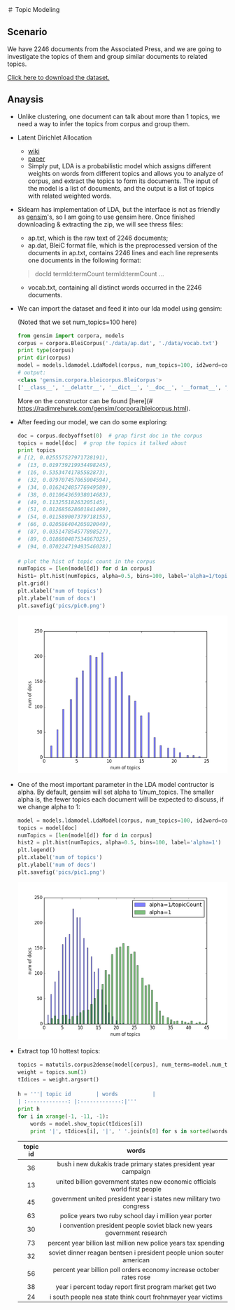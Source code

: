 ＃ Topic Modeling

## Scenario

We have 2246 documents from the Associated Press, and we are going to investigate the topics of them and group similar documents to related topics.

[Click here to download the dataset.](http://www.cs.princeton.edu/~blei/lda-c/ap.tgz)

## Anaysis

- Unlike clustering, one document can talk about more than 1 topics, we need a way to infer the topics from corpus and group them.

- Latent Dirichlet Allocation
    + [wiki](http://en.wikipedia.org/wiki/Latent_Dirichlet_allocation)
    + [paper](http://www.cs.princeton.edu/~blei/papers/BleiNgJordan2003.pdf)
    + Simply put, LDA is a probabilistic model which assigns different weights on words from different topics and allows you to analyze of corpus, and extract the topics to form its documents. The input of the model is a list of documents, and the output is a list of topics with related weighted words.

- Sklearn has implementation of LDA, but the interface is not as friendly as [gensim](https://radimrehurek.com/gensim/)'s, so I am going to use gensim here. Once finished downloading & extracting the zip, we will see thress files:
    + ap.txt, which is the raw text of 2246 documents;
    + ap.dat, BleiC format file, which is the preprocessed version of the documents in ap.txt, contains 2246 lines and each line represents one documents in the following format: 
    
    > docId termId:termCount termId:termCount ...
    
    + vocab.txt, containing all distinct words occurred in the 2246 documents.

- We can import the dataset and feed it into our lda model using gensim:

    (Noted that we set num_topics=100 here)

    ```python
    from gensim import corpora, models
    corpus = corpora.BleiCorpus('./data/ap.dat', './data/vocab.txt')
    print type(corpus)
    print dir(corpus)
    model = models.ldamodel.LdaModel(corpus, num_topics=100, id2word=corpus.id2word)
    # output:
    <class 'gensim.corpora.bleicorpus.BleiCorpus'>
    ['__class__', '__delattr__', '__dict__', '__doc__', '__format__', '__getattribute__', '__getitem__', '__hash__', '__init__', '__iter__', '__len__', '__module__', '__new__', '__reduce__', '__reduce_ex__', '__repr__', '__setattr__', '__sizeof__', '__str__', '__subclasshook__', '__weakref__', '_adapt_by_suffix', '_load_specials', '_save_specials', '_smart_save', 'docbyoffset', 'fname', 'id2word', 'index', 'length', 'line2doc', 'load', 'save', 'save_corpus', 'serialize']
    ```

    More on the constructor can be found [here](# https://radimrehurek.com/gensim/corpora/bleicorpus.html).

- After feeding our model, we can do some exploring:

    ```python
    doc = corpus.docbyoffset(0)  # grap first doc in the corpus
    topics = model[doc]  # grop the topics it talked about
    print topics
    # [(2, 0.025557527971728191),
    #  (13, 0.019739219934498245),
    #  (16, 0.53534741785582873),
    #  (32, 0.079707457065004594),
    #  (34, 0.016242485776949589),
    #  (38, 0.011064365938014683),
    #  (49, 0.11325518263205145),
    #  (51, 0.012685628601841499),
    #  (54, 0.011589007379718155),
    #  (66, 0.020586404205020049),
    #  (87, 0.035147854577898527),
    #  (89, 0.018680487534867025),
    #  (94, 0.070224719493546028)]

    # plot the hist of topic count in the corpus
    numTopics = [len(model[d]) for d in corpus]
    hist1= plt.hist(numTopics, alpha=0.5, bins=100, label='alpha=1/topicCount', rwidth=0.5)
    plt.grid()
    plt.xlabel('num of topics')
    plt.ylabel('num of docs')
    plt.savefig('pics/pic0.png')
    ```

    ![png](pics/pic0.png)

- One of the most important parameter in the LDA model contructor is alpha. By default, gensim will set alpha to 1/num_topics. The smaller alpha is, the fewer topics each document will be expected to discuss, if we change alpha to 1:

    ```python
    model = models.ldamodel.LdaModel(corpus, num_topics=100, id2word=corpus.id2word, alpha=1)
    topics = model[doc]
    numTopics = [len(model[d]) for d in corpus]
    hist2 = plt.hist(numTopics, alpha=0.5, bins=100, label='alpha=1')
    plt.legend()
    plt.xlabel('num of topics')
    plt.ylabel('num of docs')
    plt.savefig('pics/pic1.png')
    ```

    ![png](pics/pic1.png)

- Extract top 10 hottest topics:

    ```python
    topics = matutils.corpus2dense(model[corpus], num_terms=model.num_topics)
    weight = topics.sum(1)
    tIdices = weight.argsort()

    h = '''| topic id        | words           |
    | :-------------: |:-------------:|'''
    print h
    for i in xrange(-1, -11, -1):
        words = model.show_topic(tIdices[i])
        print '|', tIdices[i], '|', ' '.join(s[0] for s in sorted(words, key=lambda d: d[1], reverse=True)), '|'
    ```

    | topic id        | words           |
    | :-------------: |:-------------:|
    | 36 | bush i new dukakis trade primary states president year campaign |
    | 13 | united billion government states new economic officials world first people |
    | 45 | government united president year i states new military two congress |
    | 63 | police years two ruby school day i million year porter |
    | 30 | i convention president people soviet black new years government research |
    | 73 | percent year billion last million new police years tax spending |
    | 32 | soviet dinner reagan bentsen i president people union souter american |
    | 56 | percent year billion poll orders economy increase october rates rose |
    | 38 | year i percent today report first program market get two |
    | 24 | i south people nea state think court frohnmayer year victims |


